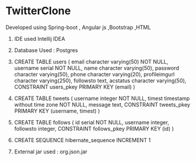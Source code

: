 # TwitterClone
Developed using Spring-boot , Angular js ,Bootstrap ,HTML 
1. IDE used Intellij IDEA 
2. Database Used : Postgres

3.	CREATE TABLE users
(
  email character varying(50) NOT NULL,
  username serial NOT NULL,
  name character varying(50),
  password character varying(50),
  phone character varying(20),
  profileimgurl character varying(250),
  followsto text,
  acstatus character varying(50),
  CONSTRAINT users_pkey PRIMARY KEY (email)
)

4.	CREATE TABLE tweets
(
  username integer NOT NULL,
  timest timestamp without time zone NOT NULL,
  message text,
  CONSTRAINT tweets_pkey PRIMARY KEY (username, timest)
)



5.	CREATE TABLE follows
(
  id serial NOT NULL,
  username integer,
  followsto integer,
  CONSTRAINT follows_pkey PRIMARY KEY (id)
)



6.	CREATE SEQUENCE hibernate_sequence  INCREMENT 1
7. 	External jar used : org.json.jar
	
